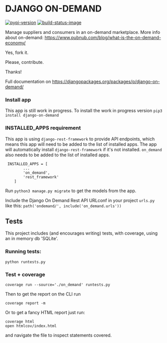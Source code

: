 # DJANGO ON-DEMAND

[![pypi-version]][pypi]
[![build-status-image]][travis]

[pypi-version]: https://img.shields.io/pypi/v/django-on-demand.svg
[pypi]: https://pypi.org/project/django-on-demand/
[build-status-image]: https://travis-ci.org/piraidev/django-on-demand.svg?branch=master
[travis]: https://travis-ci.org/piraidev/django-on-demand

Manage suppliers and consumers in an on-demand marketplace. 
More info about on-demand: https://www.pubnub.com/blog/what-is-the-on-demand-economy/

Yes, fork it.

Please, contribute.

Thanks!

Full documentation on https://djangopackages.org/packages/p/django-on-demand/

### Install app
This app is still work in progress. To install the work in progress version 
`pip3 install django-on-demand`

### INSTALLED_APPS requirement
This app is using `django-rest-framework` to provide API endpoints, which means this app will need to be added to the list of installed apps.
The app will automatically install `django-rest-framework` if it's not installed.
`on_demand` also needs to be added to the list of installed apps.
```
 INSTALLED_APPS = [
        ...
        'on_demand',
        'rest_framework'
    ]
```

Run `python3 manage.py migrate` to get the models from the app.

Include the Django On Demand Rest API URLconf in your project `urls.py` like this: `path('ondemand/', include('on_demand.urls'))`

## Tests

This project includes (and encourages writing) tests, with coverage, using an in memory db 'SQLite'.

### Running tests:
```
python runtests.py 
````

### Test + coverage
```
coverage run --source='./on_demand' runtests.py
```

Then to get the report on the CLI run
```
coverage report -m
```

Or to get a fancy HTML report just run:
```
coverage html
open htmlcov/index.html
```
and navigate the file to inspect statements covered.
